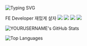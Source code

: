 ![Typing SVG](https://readme-typing-svg.herokuapp.com/?lines=Server+Builder;macOS+Lover;Always+Learning&font=Fira%20Code&width=380&height=50)

FE Developer
재밌게 살자
<img src="https://img.shields.io/badge/Java-007396?style=flat&logo=openjdk&logoColor=white" /> <img src="https://img.shields.io/badge/Spring Boot-6DB33F?style=flat&logo=springboot&logoColor=white" /> <img src="https://img.shields.io/badge/MySQL-4479A1?style=flat&logo=mysql&logoColor=white" /> <img src="https://img.shields.io/badge/JPA-59666C?style=flat&logo=hibernate&logoColor=white" />

<img src="https://github-readme-stats.vercel.app/api?username=YOURUSERNAME&show_icons=true&theme=radical" alt="YOURUSERNAME's GitHub Stats" />

![Top Languages](https://github-readme-stats.vercel.app/api/top-langs/?username=YOURUSERNAME&layout=compact)

